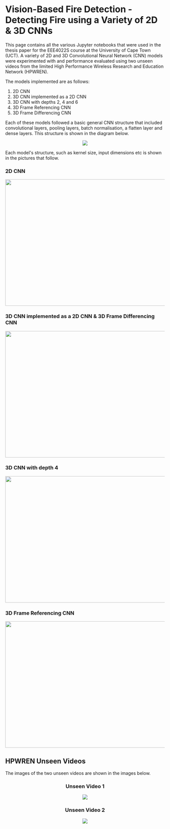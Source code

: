 # Vision-Based Fire Detection - Detecting Fire using a Variety of 2D & 3D CNNs
This page contains all the various Jupyter notebooks that were used in the thesis paper for the EEE4022S course at the University of Cape Town (UCT). A variety of 2D and 3D Convolutional Neural Network (CNN) models were experimented with and performance evaluated using two unseen videos from the limited High Performance Wireless Research and Education Network (HPWREN). 

The models implemented are as follows:
  1. 2D CNN 
  2. 3D CNN implemented as a 2D CNN
  3. 3D CNN with depths 2, 4 and 6
  4. 3D Frame Referencing CNN
  5. 3D Frame Differencing CNN
  
Each of these models followed a basic general CNN structure that included convolutional layers, pooling layers, batch normalisation, a flatten layer and dense layers. This structure is shown in the diagram below.

<p align="center">
  <img src = "https://user-images.githubusercontent.com/88879534/201475182-e787e768-eb1d-4760-a2ae-9229a1d30845.png">
</p>

Each model's structure, such as kernel size, input dimensions etc is shown in the pictures that follow.


### 2D CNN
<p align="center">
  <img width = "600" height = "400" src = "https://user-images.githubusercontent.com/88879534/201475444-0adc6e5c-d208-4318-822d-b36194fc2271.png">
</p>

### 3D CNN implemented as a 2D CNN & 3D Frame Differencing CNN
<p align="center">
  <img width = "600" height = "400" src = "https://user-images.githubusercontent.com/88879534/201475476-8107b213-0855-4e47-a513-baf71bbe214c.png">
</p>

### 3D CNN with depth 4
<p align="center">
  <img width = "600" height = "400" src = "https://user-images.githubusercontent.com/88879534/201475566-8082d461-52bb-498e-b4c4-f722ff9577d5.png">
</p>

### 3D Frame Referencing CNN
<p align="center">
  <img width = "600" height = "400" src="https://user-images.githubusercontent.com/88879534/201475782-f308cef9-ce0f-4d21-be45-60538519f5e3.png">
</p>

## HPWREN Unseen Videos
The images of the two unseen videos are shown in the images below.

<h3 align="center">Unseen Video 1</h3>
<p align="center">
  <img src = "https://user-images.githubusercontent.com/88879534/201475974-eada8a48-a3ff-4492-9562-e8ef2f91dc1e.png">
</p>

<h3 align="center">Unseen Video 2</h3>
<p align="center">
  <img src = "https://user-images.githubusercontent.com/88879534/201475978-6739b211-6d96-4491-9561-9ea8f5632442.png">
</p>

